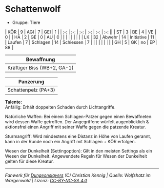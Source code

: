 # Schattenwolf  
- Gruppe: Tiere  

| KÖR    | 9  | AGI      | 7  | GEI        | 1  |
| :-: | :-: | :-: | :-: | :-: | :-: ||
| ST     | 3  | BE       | 4  | VE         | 0  |
| HÄ     | 2  | GE       | 0  | AU         | 0  |
|        |    |          |    |            |    |
| LK     | 32 | Abwehr   | 14 | Initiative | 11 |
| Laufen | 7  | Schlagen | 14 | Schiessen  | 7  |
|        |    |          |    |            |    |
| GH     | 5  | GK       | no | EP         | 88 |


| Bewaffnung |
| --- |
| Kräftiger Biss (WB+2, GA-1) |


| Panzerung |
| --- |
| Schattenpelz (PA+3) |


**Talente:**  
Anfällig: Erhält doppelten Schaden durch Lichtangriffe.

Natürliche Waffen: Bei einem Schlagen-Patzer gegen einen Bewaffneten wird dessen Waffe getroffen. Der Angegriffene würfelt augenblicklich & aktionsfrei einen Angriff mit seiner Waffe gegen die patzende Kreatur.

Sturmangriff: Wird mindestens eine Distanz in Höhe von Laufen gerannt, kann in der Runde noch ein Angriff mit Schlagen + KÖR erfolgen.

Wesen der Dunkelheit (Settingoption): Gilt in den meisten Settings als ein Wesen der Dunkelheit. Angewendete Regeln für Wesen der Dunkelheit gelten für diese Kreatur.





___
*Fanwerk für [Dungeonslayers](https://www.dungeonslayers.net/) (C) Christian Kennig | Quelle: Wolfshatz im Wargenwald | Lizenz: [CC-BY-NC-SA 4.0](https://creativecommons.org/licenses/by-nc-sa/4.0/deed.de)*